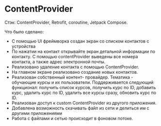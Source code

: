 # ContentProvider

Стэк: ContentProvider, Retrofit, coroutine, Jetpack Compose.

Что было сделано:

  - С помощью UI фреймворка создан экран со списком контактов с устройства
  - По нажатии на контакт открывайте экран детальной информации по контакту. С помощью contentProvider выведены все номера контакта, а также адрес электронной почты.
  - Реализовано удаление контакта с помощью ContentProvider.
  - На главном экране реализовано создание новых контактов. 
  - Реализован собственный контент- провайдер. Тематика - обучающие курсы и их пользователи. Поддерживается следующий функционал: получить список курсов,
получить курс по ID, добавить курс, удалить курс по ID, удалить все курсы сразу, обновить курс по
ID.
  - Реализован доступ к custom ContentProvider из другого приложения. 
  - Добавлена возможность скачивать файл из сети и делиться им с другими приложениями
  - Работа с файлами и сетью происходит в фоновом потоке.


